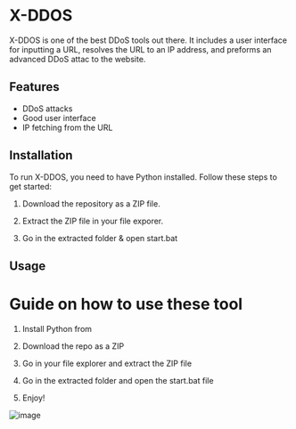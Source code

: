 # X-DDOS 
 
X-DDOS is one of the best DDoS tools out there. It includes a user interface for inputting a URL,  resolves the URL to an IP address, and preforms an advanced DDoS attac to the website.

## Features

- DDoS attacks 
- Good user interface
- IP fetching from the URL

## Installation

To run X-DDOS, you need to have Python installed. Follow these steps to get started:

1. Download the repository as a ZIP file. 

2. Extract the ZIP file in your file exporer.

3. Go in the extracted folder & open start.bat 
 
## Usage 

# Guide on how to use these tool

1. Install Python from

2. Download the repo as a ZIP 

3. Go in your file explorer and extract the ZIP file

4. Go in the extracted folder and open the start.bat file
 
5. Enjoy!


![image](https://github.com/user-attachments/assets/cb09b2d8-c4b5-41c0-804d-cd7d8b0c30df) 